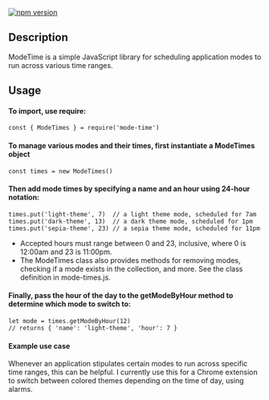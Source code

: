 [![npm version](https://badge.fury.io/js/mode-time.svg)](https://badge.fury.io/js/mode-time)
## Description

ModeTime is a simple JavaScript library for scheduling application modes to run across various time ranges.

## Usage

#### To import, use require:

```
const { ModeTimes } = require('mode-time')
```

#### To manage various modes and their times, first instantiate a ModeTimes object

```
const times = new ModeTimes()
```

#### Then add mode times by specifying a name and an hour using 24-hour notation:

```
times.put('light-theme', 7)  // a light theme mode, scheduled for 7am
times.put('dark-theme', 13)  // a dark theme mode, scheduled for 1pm
times.put('sepia-theme', 23) // a sepia theme mode, scheduled for 11pm
```

* Accepted hours must range between 0 and 23, inclusive, where 0 is 12:00am and 23 is 11:00pm.
* The ModeTimes class also provides methods for removing modes, checking if a mode exists in the collection, and more. See the class definition in mode-times.js.

#### Finally, pass the hour of the day to the getModeByHour method to determine which mode to switch to:

```
let mode = times.getModeByHour(12)
// returns { 'name': 'light-theme', 'hour': 7 }
```

#### Example use case

Whenever an application stipulates certain modes to run across specific time ranges, this can be helpful. I currently use this for a Chrome extension to switch between colored themes depending on the time of day, using alarms.
